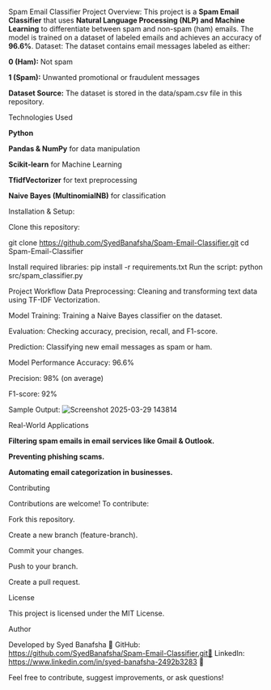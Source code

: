 Spam Email Classifier
Project Overview:
This project is a **Spam Email Classifier** that uses **Natural Language Processing (NLP) and Machine Learning** to differentiate between spam and non-spam (ham) emails. The model is trained on a dataset of labeled emails and achieves an accuracy of **96.6%**.
Dataset:
The dataset contains email messages labeled as either:

**0 (Ham):** Not spam

**1 (Spam):** Unwanted promotional or fraudulent messages

**Dataset Source:** The dataset is stored in the data/spam.csv file in this repository.

Technologies Used

**Python** 

**Pandas & NumPy** for data manipulation

**Scikit-learn** for Machine Learning

**TfidfVectorizer** for text preprocessing

**Naive Bayes (MultinomialNB)** for classification

Installation & Setup:

Clone this repository:

git clone https://github.com/SyedBanafsha/Spam-Email-Classifier.git
cd Spam-Email-Classifier

Install required libraries:
pip install -r requirements.txt
Run the script:
python src/spam_classifier.py

Project Workflow
Data Preprocessing: Cleaning and transforming text data using TF-IDF Vectorization.

Model Training: Training a Naive Bayes classifier on the dataset.

Evaluation: Checking accuracy, precision, recall, and F1-score.

Prediction: Classifying new email messages as spam or ham.

Model Performance
Accuracy: 96.6%

Precision: 98% (on average)

F1-score: 92%

Sample Output:
![Screenshot 2025-03-29 143814](https://github.com/user-attachments/assets/19f691b3-c910-4205-8c22-79f598230710)


Real-World Applications

**Filtering spam emails in email services like Gmail & Outlook.**

**Preventing phishing scams.**

**Automating email categorization in businesses.**

Contributing

Contributions are welcome! To contribute:

Fork this repository.

Create a new branch (feature-branch).

Commit your changes.

Push to your branch.

Create a pull request.

License

This project is licensed under the MIT License.

Author

Developed by Syed Banafsha 🔗 
GitHub: https://github.com/SyedBanafsha/Spam-Email-Classifier.git🔗 
LinkedIn: https://www.linkedin.com/in/syed-banafsha-2492b3283 🔗

Feel free to contribute, suggest improvements, or ask questions!
